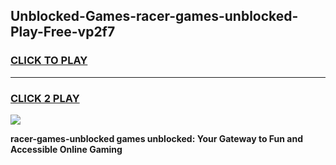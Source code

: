 
## Unblocked-Games-racer-games-unblocked-Play-Free-vp2f7
<h3>
<a href="https://premium76.site?title=racer-games-unblocked&ref=18A1">CLICK TO PLAY</a></h3>
<hr>

<h3>
<a href="https://premium76.site?title=racer-games-unblocked&ref=18A1">CLICK 2 PLAY</a>
  
</h3>

<a href="https://premium76.site?title=racer-games-unblocked&ref=18A1"><img src="https://clearcache.store/games.png"></a>


**racer-games-unblocked games unblocked: Your Gateway to Fun and Accessible Online Gaming**
